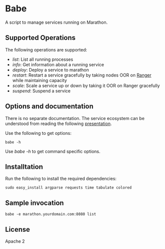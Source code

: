 # Babe
A script to manage services running on Marathon.

## Supported Operations
The following operations are supported:

* _list_: List all running processes
* _info_: Get information about a running service
* _deploy_: Deploy a service to marathon
* _restart_: Restart a service gracefully by taking nodes OOR on [Ranger](https://github.com/flipkart-incubator/ranger) while maintaining capacity
* _scale_: Scale a service up or down by taking it OOR on Ranger gracefully
* _suspend_: Suspend a service

## Options and documentation

There is no separate documentation. The service ecosystem can be understood from reading the following [presentation](http://www.slideshare.net/santanuphoto/blueprints-for-a-service-oriented-system-on-mesos-marathon).

Use the following to get options:
```
babe -h
```

Use _babe <command> -h_ to get command specific options.

## Installtation
Run the following to install the required dependencies:

```
sudo easy_install argparse requests time tabulate colored
```

## Sample invocation

```
babe -e marathon.yourdomain.com:8080 list
```

## License
Apache 2
